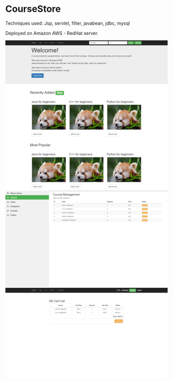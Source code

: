 # CourseStore
Techniques used: Jsp, servlet, filter, javabean, jdbc, mysql

Deployed on Amazon AWS - RedHat server.


![alt tag](https://raw.githubusercontent.com/imhangoo/CourseStore/master/course-store-front.png)
![alt tag](https://raw.githubusercontent.com/imhangoo/CourseStore/master/course-store-back.png)
![alt tag](https://raw.githubusercontent.com/imhangoo/CourseStore/master/course-store-checkout.png)
